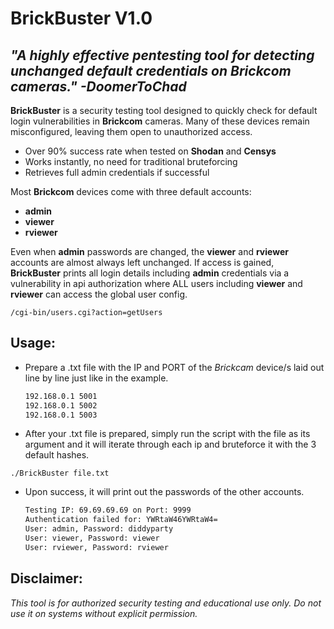 # BrickBuster V1.0
## _"A highly effective pentesting tool for detecting unchanged default credentials on Brickcom cameras." -DoomerToChad_

**BrickBuster** is a security testing tool designed to quickly check for default login vulnerabilities in **Brickcom** cameras.
Many of these devices remain misconfigured, leaving them open to unauthorized access.
- Over 90% success rate when tested on **Shodan** and **Censys**
- Works instantly, no need for traditional bruteforcing
- Retrieves full admin credentials if successful

Most **Brickcom** devices come with three default accounts:
- **admin**
- **viewer**
- **rviewer**
  
Even when **admin** passwords are changed, the **viewer** and **rviewer** accounts are almost always left unchanged.
If access is gained, **BrickBuster** prints all login details including **admin** credentials via a vulnerability
in api authorization where ALL users including **viewer** and **rviewer** can access the global user config.

`/cgi-bin/users.cgi?action=getUsers`

## Usage:
- Prepare a .txt file with the IP and PORT of the *Brickcam* device/s laid out line by line just like in the example.

  ```bash
  192.168.0.1 5001
  192.168.0.1 5002
  192.168.0.1 5003
  ```
- After your .txt file is prepared, simply run the script with the file as its argument and it will iterate through each ip and bruteforce it with the 3 default hashes.

`./BrickBuster file.txt`

- Upon success, it will print out the passwords of the other accounts.

  ```bash
  Testing IP: 69.69.69.69 on Port: 9999
  Authentication failed for: YWRtaW46YWRtaW4=
  User: admin, Password: diddyparty
  User: viewer, Password: viewer
  User: rviewer, Password: rviewer
  ```

## Disclaimer:

*This tool is for authorized security testing and educational use only. Do not use it on systems without explicit permission.*

  
